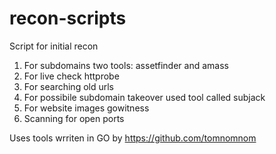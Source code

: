 # recon-scripts


Script for initial recon
1. For subdomains two tools: assetfinder and amass
2. For live check httprobe
3. For searching old urls 
4. For possibile subdomain takeover used tool called subjack
5. For website images gowitness
6. Scanning for open ports

Uses tools wrriten in GO by https://github.com/tomnomnom
